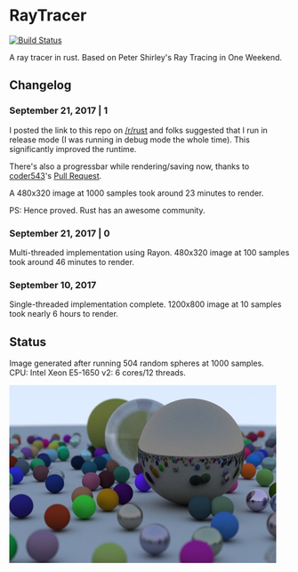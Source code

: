 RayTracer
===

[![Build Status](https://travis-ci.org/ranveeraggarwal/rust-raytracer.svg?branch=master)](https://travis-ci.org/ranveeraggarwal/rust-raytracer)

A ray tracer in rust. Based on Peter Shirley's Ray Tracing in One Weekend.

## Changelog

### September 21, 2017 | 1

I posted the link to this repo on [/r/rust](https://www.reddit.com/r/rust/comments/71jp12/my_hello_world_in_rust_a_simple_raytracer_uses/) and folks suggested that I run in release mode (I was running in debug mode the whole time). This significantly improved the runtime. 

There's also a progressbar while rendering/saving now, thanks to [coder543](https://github.com/coder543)'s [Pull Request](https://github.com/ranveeraggarwal/rust-raytracer/pull/1).

A 480x320 image at 1000 samples took around 23 minutes to render.

PS: Hence proved. Rust has an awesome community.

### September 21, 2017 | 0

Multi-threaded implementation using Rayon. 480x320 image at 100 samples took around 46 minutes to render.

### September 10, 2017

Single-threaded implementation complete. 1200x800 image at 10 samples took nearly 6 hours to render.

## Status

Image generated after running 504 random spheres at 1000 samples.    
CPU: Intel Xeon E5-1650 v2: 6 cores/12 threads.

![One Weekend](outputs/one_weekend.jpg "One Weekend")